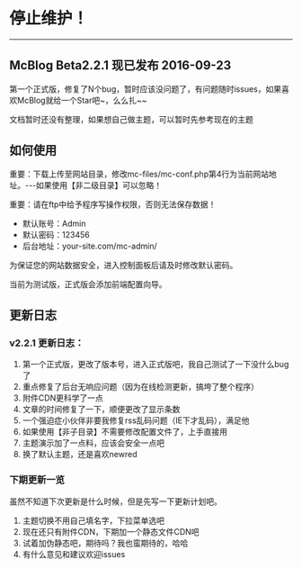# 停止维护！

----------

## McBlog Beta2.2.1 现已发布 2016-09-23

第一个正式版，修复了N个bug，暂时应该没问题了，有问题随时issues，如果喜欢McBlog就给一个Star吧~，么么扎~~

文档暂时还没有整理，如果想自己做主题，可以暂时先参考现在的主题

## 如何使用

重要：下载上传至网站目录，修改mc-files/mc-conf.php第4行为当前网站地址。---如果使用【非二级目录】可以忽略！

重要：请在ftp中给予程序写操作权限，否则无法保存数据！

 - 默认账号：Admin
 - 默认密码：123456
 - 后台地址：your-site.com/mc-admin/

为保证您的网站数据安全，进入控制面板后请及时修改默认密码。

当前为测试版，正式版会添加前端配置向导。

## 更新日志

### v2.2.1 更新日志：

 1. 第一个正式版，更改了版本号，进入正式版吧，我自己测试了一下没什么bug了
 2. 重点修复了后台无响应问题（因为在线检测更新，搞垮了整个程序）
 3. 附件CDN更科学了一点
 4. 文章的时间修复了一下，顺便更改了显示条数
 5. 一个强迫症小伙伴非要我修复rss乱码问题（IE下才乱码），满足他
 6. 如果使用【非子目录】不需要修改配置文件了，上手直接用
 7. 主题演示加了一点料，应该会安全一点吧
 8. 换了默认主题，还是喜欢newred

### 下期更新一览

虽然不知道下次更新是什么时候，但是先写一下更新计划吧。

 1. 主题切换不用自己填名字，下拉菜单选吧
 2. 现在还只有附件CDN，下期加一个静态文件CDN吧
 3. 试着加伪静态吧，期待吗？我也蛮期待的，哈哈
 4. 有什么意见和建议欢迎issues

